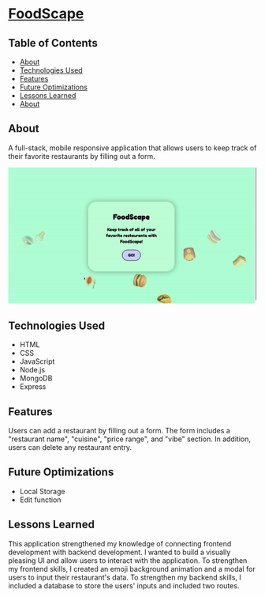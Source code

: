 # <a href = "https://food--scape.herokuapp.com/" target="_blank">FoodScape</a>

## Table of Contents  
- [About](##About)  
- [Technologies Used](##Technologies-Used)  
- [Features](##Features)  
- [Future Optimizations](##Future-Optimizations)  
- [Lessons Learned](##Lessons-Learned)  
- [About](##About)  
<a name="About"/>
<a name="Technologies Used"/>
<a name="Features"/>
<a name="Future Optimizations"/>
<a name="Lessons Learned"/>



## About
A full-stack, mobile responsive application that allows users to keep track of their favorite restaurants by filling out a form. 

<img src = "https://github.com/Nafisa-Huda/FoodScape/blob/main/ezgif.com-gif-maker%20(3).gif">



## Technologies Used
- HTML
- CSS
- JavaScript
- Node.js
- MongoDB
- Express

## Features
Users can add a restaurant by filling out a form. The form includes a "restaurant name", "cuisine", "price range", and "vibe" section. In addition, users can delete any restaurant entry. 

## Future Optimizations
- Local Storage 
- Edit function 
 
## Lessons Learned
This application strengthened my knowledge of connecting frontend development with backend development. I wanted to build a visually pleasing UI and allow users to interact with the application. To strengthen my frontend skills, I created an emoji background animation and a modal for users to input their restaurant's data. To strengthen my backend skills, I included a database to store the users' inputs and included two routes. 
